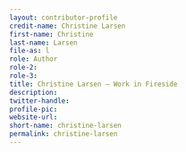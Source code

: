 ```yaml
---
layout: contributor-profile
credit-name: Christine Larsen
first-name: Christine
last-name: Larsen
file-as: l
role: Author
role-2:
role-3:
title: Christine Larsen — Work in Fireside
description:
twitter-handle:
profile-pic:
website-url:
short-name: christine-larsen
permalink: christine-larsen
---
```

